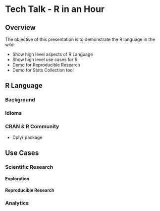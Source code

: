 # Tech Talk - R in an Hour
## Overview
The objective of this presentation is to demonstrate the R language in the wild:

- Show high level aspects of R Language
- Show high level use cases for R
- Demo for Reproducible Research
- Demo for Stats Collection tool

## R Language
### Background
### Idioms
### CRAN & R Community
- Dplyr package

## Use Cases
### Scientific Research
#### Exploration
#### Reproducible Research

### Analytics
